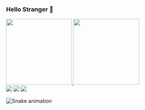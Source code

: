 ### Hello Stranger 👋

<div align="left">
  <a href="https://github.com/glaucomalagoli">
  <img height="180em" src="https://github-readme-stats.vercel.app/api?username=glaucomalagoli&show_icons=true&theme=dark&include_all_commits=true&count_private=true"/>
  <img height="180em" src="https://github-readme-stats.vercel.app/api/top-langs/?username=glaucomalagoli&layout=compact&langs_count=7&theme=dark"/>
</div>

<div> 
  <a href="https://www.youtube.com/channel/UCk5vk7Ch_gp0FzFdC46u-5Q" target="_blank"><img src="https://img.shields.io/badge/YouTube-FF0000?style=for-the-badge&logo=youtube&logoColor=white" target="_blank"></a>
  <a href = "mailto:glauco.malagoli@gmail.com"><img src="https://img.shields.io/badge/-Gmail-%23333?style=for-the-badge&logo=gmail&logoColor=white" target="_blank"></a>
  <a href="https://www.linkedin.com/in/glaucomalagoli/" target="_blank"><img src="https://img.shields.io/badge/-LinkedIn-%230077B5?style=for-the-badge&logo=linkedin&logoColor=white" target="_blank"></a> 
 
  ![Snake animation](https://github.com/glaucomalagoli/glaucomalagoli/blob/output/github-contribution-grid-snake.svg)
 
</div>
